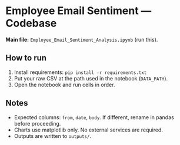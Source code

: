 # Employee Email Sentiment — Codebase

**Main file:** `Employee_Email_Sentiment_Analysis.ipynb` (run this).

## How to run
1. Install requirements: `pip install -r requirements.txt`
2. Put your raw CSV at the path used in the notebook (`DATA_PATH`).
3. Open the notebook and run cells in order.

## Notes
- Expected columns: `from`, `date`, `body`. If different, rename in pandas before proceeding.
- Charts use matplotlib only. No external services are required.
- Outputs are written to `outputs/`.
